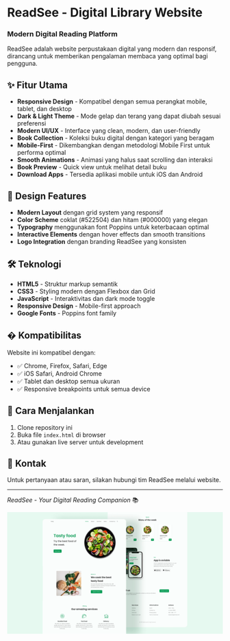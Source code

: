 # ReadSee - Digital Library Website

### Modern Digital Reading Platform

ReadSee adalah website perpustakaan digital yang modern dan responsif, dirancang untuk memberikan pengalaman membaca yang optimal bagi pengguna.

## ✨ Fitur Utama

- **Responsive Design** - Kompatibel dengan semua perangkat mobile, tablet, dan desktop
- **Dark & Light Theme** - Mode gelap dan terang yang dapat diubah sesuai preferensi
- **Modern UI/UX** - Interface yang clean, modern, dan user-friendly
- **Book Collection** - Koleksi buku digital dengan kategori yang beragam
- **Mobile-First** - Dikembangkan dengan metodologi Mobile First untuk performa optimal
- **Smooth Animations** - Animasi yang halus saat scrolling dan interaksi
- **Book Preview** - Quick view untuk melihat detail buku
- **Download Apps** - Tersedia aplikasi mobile untuk iOS dan Android

## 🎨 Design Features

- **Modern Layout** dengan grid system yang responsif
- **Color Scheme** coklat (#522504) dan hitam (#000000) yang elegan
- **Typography** menggunakan font Poppins untuk keterbacaan optimal
- **Interactive Elements** dengan hover effects dan smooth transitions
- **Logo Integration** dengan branding ReadSee yang konsisten

## 🛠️ Teknologi

- **HTML5** - Struktur markup semantik
- **CSS3** - Styling modern dengan Flexbox dan Grid
- **JavaScript** - Interaktivitas dan dark mode toggle
- **Responsive Design** - Mobile-first approach
- **Google Fonts** - Poppins font family

## � Kompatibilitas

Website ini kompatibel dengan:
- ✅ Chrome, Firefox, Safari, Edge
- ✅ iOS Safari, Android Chrome
- ✅ Tablet dan desktop semua ukuran
- ✅ Responsive breakpoints untuk semua device

## 🚀 Cara Menjalankan

1. Clone repository ini
2. Buka file `index.html` di browser
3. Atau gunakan live server untuk development

## 📧 Kontak

Untuk pertanyaan atau saran, silakan hubungi tim ReadSee melalui website.

---

*ReadSee - Your Digital Reading Companion* 📚

![preview img](/preview.png)
